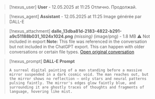 >[!nexus_user] **User** - 12.05.2025 at 11:25
> Отлично. Продолжай.
<!-- UID: bbb21f04-7254-460a-a8cd-fc1eb964ce5e -->




>[!nexus_agent] **Assistant** - 12.05.2025 at 11:25
> Image générée par DALL-E

>[!nexus_attachment] **dalle_13dba81d-2183-4822-b291-a9c51188b031_1024x1024.png** *(missing)* (image/png) - 1.8 MB
> ⚠️ Not included in export
> **Note:** This file was referenced in the conversation but not included in the ChatGPT export. This can happen with older conversations or certain file types.
> [Open original conversation](https://chatgpt.com/)

>[!nexus_prompt] **DALL-E Prompt**
> ```
> A surreal digital painting of a man standing before a massive mirror suspended in a dark cosmic void. The man reaches out, but the mirror shows no reflection — only stars and neural patterns pulsing faintly. The mirror's edges glow faintly blue, and surrounding it are ghostly traces of thoughts and fragments of language, hovering like mist.
> ```
<!-- UID: 95b70fcb-9989-4a6e-94eb-d49e9ad9b218 -->